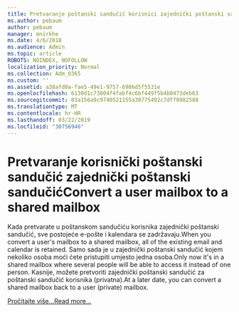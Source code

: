 ```yaml
---
title: Pretvaranje poštanski sandučić korisnici zajednički poštanski sandučić
ms.author: pebaum
author: pebaum
manager: mnirkhe
ms.date: 4/6/2018
ms.audience: Admin
ms.topic: article
ROBOTS: NOINDEX, NOFOLLOW
localization_priority: Normal
ms.collection: Adm_O365
ms.custom: ''
ms.assetid: a38afd0a-fae5-49e1-9757-6986d5f5531e
ms.openlocfilehash: 6130d1c73804f4fabf4c6bf449f5b4b0473deb63
ms.sourcegitcommit: 03a156a9c9740521155a30775492c7dff0982588
ms.translationtype: MT
ms.contentlocale: hr-HR
ms.lasthandoff: 03/22/2019
ms.locfileid: "30756946"
---
```

# <a name="convert-a-user-mailbox-to-a-shared-mailbox"></a><span data-ttu-id="3f197-102">Pretvaranje korisnički poštanski sandučić zajednički poštanski sandučić</span><span class="sxs-lookup"><span data-stu-id="3f197-102">Convert a user mailbox to a shared mailbox</span></span>

<span data-ttu-id="3f197-103">Kada pretvarate u poštanskom sandučiću korisnika zajednički poštanski sandučić, sve postojeće e-pošte i kalendara se zadržavaju.</span><span class="sxs-lookup"><span data-stu-id="3f197-103">When you convert a user's mailbox to a shared mailbox, all of the existing email and calendar is retained.</span></span> <span data-ttu-id="3f197-104">Samo sada je u zajednički poštanski sandučić kojem nekoliko osoba moći ćete pristupiti umjesto jedna osoba.</span><span class="sxs-lookup"><span data-stu-id="3f197-104">Only now it's in a shared mailbox where several people will be able to access it instead of one person.</span></span> <span data-ttu-id="3f197-105">Kasnije, možete pretvoriti zajednički poštanski sandučić za poštanski sandučić korisnika (privatna).</span><span class="sxs-lookup"><span data-stu-id="3f197-105">At a later date, you can convert a shared mailbox back to a user (private) mailbox.</span></span>
  
[<span data-ttu-id="3f197-106">Pročitajte više...</span><span class="sxs-lookup"><span data-stu-id="3f197-106">Read more...</span></span>](https://support.office.com/article/2e122487-e1f5-4f26-ba41-5689249d93ba)
  

